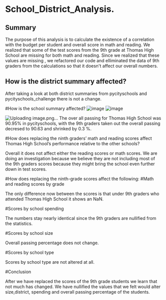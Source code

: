 # School_District_Analysis.

## Summary
The purpose of this analysis is to calculate the existence of a correlation with the budget per student and overall score in math and reading. We realized that some of the test scores from the 9th grade at Thomas High School are missing for both math and reading. Since we realized that these values are missing , we refactored our code and elliminated the data of 9th graders from the calculations so that it doesn't affect our overall numbers.

## How is the district summary affected?

After taking a look at both district summaries from pycityschools and pycityschools_challenge there is not a change.

#How is the school summary affected?
![image](https://user-images.githubusercontent.com/86033316/146695585-d989e276-9274-4928-9f75-9974f466ed34.png)
![image](https://user-images.githubusercontent.com/86033316/146696029-51f6bacd-c828-4b6f-b3e7-0e66d0c2c82e.png)

![Uploading image.png…]()
The over all passing for Thomas High School was 90.95% in pycityschools, with the 9th graders taken out the overall passing decresed to 90.63 and  shrinked by 0.3 %.

#How does replacing the ninth graders’ math and reading scores affect Thomas High School’s performance relative to the other schools?

Overall it does not affect either the reading scores or math scores. We are doing an investigation because we believe they are not including most of the 9th graders scores because they might bring the school even further down in test scores.

#How does replacing the ninth-grade scores affect the following: #Math and reading scores by grade

The only difference now between the scores is that under 9th graders who attended Thomas High School it shows an NaN.

#Scores by school spending

The numbers stay nearly identical since the 9th graders are nullified from the statistics.

#Scores by school size

Overall passing percentage does not change.

#Scores by school type

Scores by school type are not altered at all.

#Conclusion

After we have replaced the scores of the 9th grade students we learn that not much has changed. We have nullified the values that we felt would alter size,district, spending and overall passing percentage of the students.
